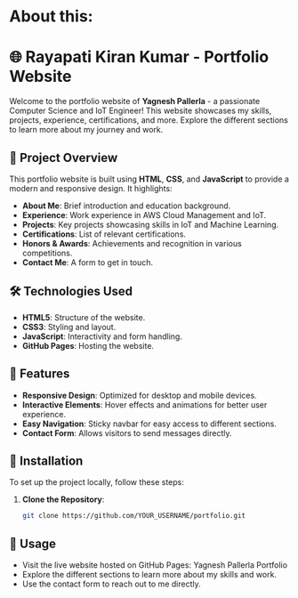 # About this:
# 🌐 Rayapati Kiran Kumar - Portfolio Website

Welcome to the portfolio website of **Yagnesh Pallerla** - a passionate Computer Science and IoT Engineer! This website showcases my skills, projects, experience, certifications, and more. Explore the different sections to learn more about my journey and work.

## 🚀 Project Overview

This portfolio website is built using **HTML**, **CSS**, and **JavaScript** to provide a modern and responsive design. It highlights:

- **About Me**: Brief introduction and education background.
- **Experience**: Work experience in AWS Cloud Management and IoT.
- **Projects**: Key projects showcasing skills in IoT and Machine Learning.
- **Certifications**: List of relevant certifications.
- **Honors & Awards**: Achievements and recognition in various competitions.
- **Contact Me**: A form to get in touch.

## 🛠️ Technologies Used

- **HTML5**: Structure of the website.
- **CSS3**: Styling and layout.
- **JavaScript**: Interactivity and form handling.
- **GitHub Pages**: Hosting the website.

## 🎯 Features

- **Responsive Design**: Optimized for desktop and mobile devices.
- **Interactive Elements**: Hover effects and animations for better user experience.
- **Easy Navigation**: Sticky navbar for easy access to different sections.
- **Contact Form**: Allows visitors to send messages directly.


## 🔧 Installation

To set up the project locally, follow these steps:

1. **Clone the Repository**:
   ```bash
   git clone https://github.com/YOUR_USERNAME/portfolio.git
   
## 🌟 Usage
- Visit the live website hosted on GitHub Pages: Yagnesh Pallerla Portfolio
- Explore the different sections to learn more about my skills and work.
- Use the contact form to reach out to me directly.

